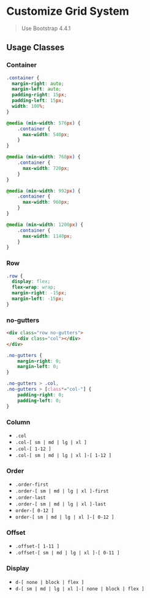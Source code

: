 # Customize Grid System

> Use Bootstrap 4.4.1

## Usage Classes

### Container

```css
.container {
  margin-right: auto;
  margin-left: auto;
  padding-right: 15px;
  padding-left: 15px;
  width: 100%;
}

@media (min-width: 576px) {
    .container {
      max-width: 540px;
    } 
}

@media (min-width: 768px) {
    .container {
      max-width: 720px;
    }
}

@media (min-width: 992px) {
    .container {
      max-width: 960px;
    }
}

@media (min-width: 1200px) {
    .container {
      max-width: 1140px;
    }
}
```

### Row

```css
.row {
  display: flex;
  flex-wrap: wrap;
  margin-right: -15px;
  margin-left: -15px;
}
```

### no-gutters

```html
<div class="row no-gutters">
    <div class="col"></div>
</div>
```

```css
.no-gutters {
    margin-right: 0;
    margin-left: 0;
}

.no-gutters > .col,
.no-gutters > [class*="col-"] {
    padding-right: 0;
    padding-left: 0;
}
```

### Column

- `.col`
- `.col-[ sm | md | lg | xl ]`
- `.col-[ 1-12 ]`
- `.col-[ sm | md | lg | xl ]-[ 1-12 ]`

### Order

- `.order-first`
- `.order-[ sm | md | lg | xl ]-first`
- `.order-last`
- `.order-[ sm | md | lg | xl ]-last`
- `order-[ 0-12 ]`
- `order-[ sm | md | lg | xl ]-[ 0-12 ]`

### Offset

- `.offset-[ 1-11 ]`
- `.offset-[ sm | md | lg | xl ]-[ 0-11 ]`

### Display

- `d-[ none | block | flex ]`
- `d-[ sm | md | lg | xl ]-[ none | block | flex ]`
